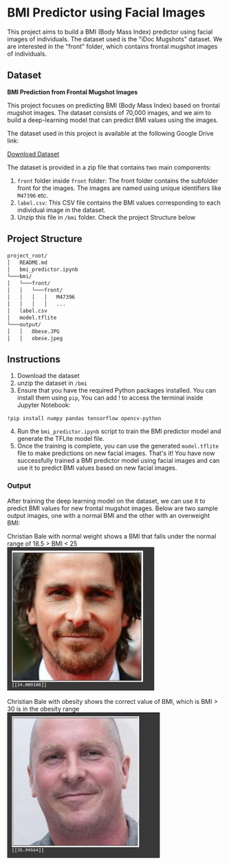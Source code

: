 # BMI Predictor using Facial Images

This project aims to build a BMI (Body Mass Index) predictor using facial images of individuals. The dataset used is the "iDoc Mugshots" dataset. We are interested in the "front" folder, which contains frontal mugshot images of individuals.

## Dataset


**BMI Prediction from Frontal Mugshot Images**

This project focuses on predicting BMI (Body Mass Index) based on frontal mugshot images. The dataset consists of 70,000 images, and we aim to build a deep-learning model that can predict BMI values using the images.

The dataset used in this project is available at the following Google Drive link:

[Download Dataset](https://drive.google.com/file/d/1f33oxkmRjDXaWAmeQAvkS7iXo1Yv12dB/view?usp=sharing)

The dataset is provided in a zip file that contains two main components:
1. `front` folder inside `front` folder: The front folder contains the subfolder front for the images. The images are named using unique identifiers like `M47396` etc.
2. `label.csv`: This CSV file contains the BMI values corresponding to each individual image in the dataset.
3. Unzip this file in `/bmi` folder. Check the project Structure below


## Project Structure

```
project_root/
│   README.md
│   bmi_predictor.ipynb
└───bmi/
│   └───front/
│   │   └───front/
│   │   │   │   M47396
│   │   │   │   ...
│   label.csv
│   model.tflite
└───output/
│   │   Obese.JPG
│   │   obese.jpeg

```
## Instructions
1. Download the dataset
2. unzip the dataset in `/bmi`
3. Ensure that you have the required Python packages installed. You can install them using `pip`, You can add ! to access the terminal inside Jupyter Notebook:
```
!pip install numpy pandas tensorflow opencv-python
```
4. Run the `bmi_predictor.ipynb` script to train the BMI predictor model and generate the TFLite model file.
5. Once the training is complete, you can use the generated `model.tflite` file to make predictions on new facial images.
That's it! You have now successfully trained a BMI predictor model using facial images and can use it to predict BMI values based on new facial images.
### Output

After training the deep learning model on the dataset, we can use it to predict BMI values for new frontal mugshot images. Below are two sample output images, one with a normal BMI and the other with an overweight BMI:

Christian Bale with normal weight shows a BMI that falls under the normal range of 18.5 > BMI < 25
![Normal BMI](output/normal.jpeg) 

Christian Bale with obesity shows the correct value of BMI, which is BMI > 30 is in the obesity range
![Overweight BMI](output/Obese.JPG)

